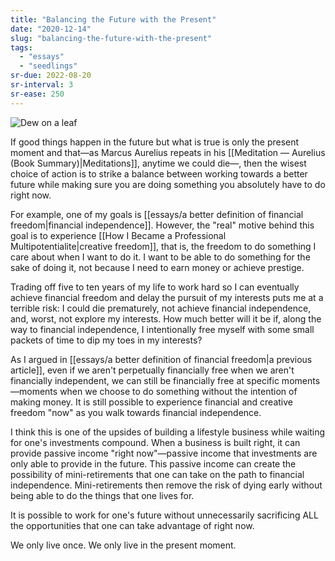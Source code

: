 ```yaml
---
title: "Balancing the Future with the Present"
date: "2020-12-14"
slug: "balancing-the-future-with-the-present"
tags:
  - "essays"
  - "seedlings"
sr-due: 2022-08-20
sr-interval: 3
sr-ease: 250
---
```


![Dew on a leaf](dew-on-leaf.jpg)

If good things happen in the future but what is true is only the present moment and that—as Marcus Aurelius repeats in his [[Meditation — Aurelius (Book Summary)|Meditations]], anytime we could die—, then the wisest choice of action is to strike a balance between working towards a better future while making sure you are doing something you absolutely have to do right now.

For example, one of my goals is [[essays/a better definition of financial freedom|financial independence]]. However, the "real" motive behind this goal is to experience [[How I Became a Professional Multipotentialite|creative freedom]], that is, the freedom to do something I care about when I want to do it. I want to be able to do something for the sake of doing it, not because I need to earn money or achieve prestige.

Trading off five to ten years of my life to work hard so I can eventually achieve financial freedom and delay the pursuit of my interests puts me at a terrible risk: I could die prematurely, not achieve financial independence, and, worst, not explore my interests. How much better will it be if, along the way to financial independence, I intentionally free myself with some small packets of time to dip my toes in my interests?

As I argued in [[essays/a better definition of financial freedom|a previous article]], even if we aren't perpetually financially free when we aren't financially independent, we can still be financially free at specific moments—moments when we choose to do something without the intention of making money. It is still possible to experience financial and creative freedom "now" as you walk towards financial independence.

I think this is one of the upsides of building a lifestyle business while waiting for one's investments compound. When a business is built right, it can provide passive income "right now"—passive income that investments are only able to provide in the future. This passive income can create the possibility of mini-retirements that one can take on the path to financial independence. Mini-retirements then remove the risk of dying early without being able to do the things that one lives for.

It is possible to work for one's future without unnecessarily sacrificing ALL the opportunities that one can take advantage of right now.

We only live once. We only live in the present moment.
